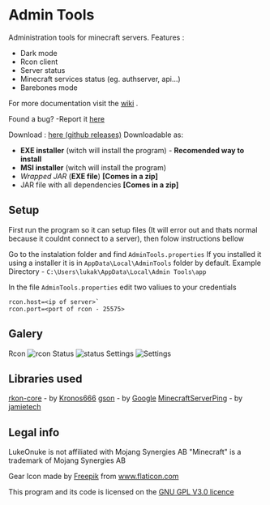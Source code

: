 # Admin Tools
Administration tools for minecraft servers.
Features :

 - Dark mode
 - Rcon client
 - Server status
 - Minecraft services status (eg. authserver, api...)
 - Barebones mode

For more documentation visit the [wiki](https://github.com/LukeOnuke/AdminTools/wiki) .

Found a bug? -Report it [here](https://github.com/LukeOnuke/AdminTools/issues/new)

Download : [here (github releases)](https://github.com/LukeOnuke/AdminTools/releases)
Downloadable as:
- **EXE installer** (witch will install the program) - **Recomended way to install**
- **MSI installer** (witch will install the program)
- *Wrapped JAR* (**EXE file**) **[Comes in a zip]**
- JAR file with all dependencies **[Comes in a zip]**

## Setup
First run the program so it can setup files (It will error out and thats normal because it couldnt connect to a server), then folow instructions bellow

Go to the instalation folder and find `AdminTools.properties`
If you installed it using a installer it is in `AppData\Local\AdminTools` folder by default.
Example Directory - `C:\Users\lukak\AppData\Local\Admin Tools\app`

In the file `AdminTools.properties` edit two valiues to your credentials

    rcon.host=<ip of server>`
    rcon.port=<port of rcon - 25575>

## Galery
Rcon 
![rcon](https://i.imgur.com/v8LLB6f.png)
Status
![status](https://i.imgur.com/fxjDeEZ.png)
Settings
![Settings](https://i.imgur.com/GbcCCAg.png)

## Libraries used
[rkon-core](https://github.com/Kronos666/rkon-core)  - by [Kronos666](https://github.com/Kronos666)
[gson](https://github.com/google/gson) - by [Google](https://github.com/google)
[MinecraftServerPing](https://github.com/jamietech/MinecraftServerPing) - by [jamietech](https://github.com/jamietech)

## Legal info
LukeOnuke is not affiliated with Mojang Synergies AB
"Minecraft" is a trademark of Mojang Synergies AB

Gear Icon made by [Freepik](https://www.flaticon.com/authors/freepik) from www.flaticon.com

This program and its code is licensed on the [GNU GPL V3.0 licence](https://github.com/LukeOnuke/AdminTools/blob/master/LICENSE)
